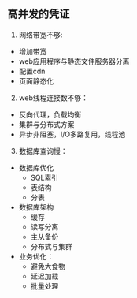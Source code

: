 ## 高并发的凭证
1. 网络带宽不够:
  * 增加带宽
  * web应用程序与静态文件服务器分离
  * 配置cdn
  * 页面静态化
2. web线程连接数不够：
  * 反向代理，负载均衡
  * 集群与分布式方案
  * 异步非阻塞，I/O多路复用，线程池
3. 数据库查询慢：
  * 数据库优化
    * SQL索引
    * 表结构
    * 分表
  * 数据库架构
    * 缓存
    * 读写分离
    * 主从备份
    * 分布式与集群
  * 业务优化：
    * 避免大食物
    * 延迟加载
    * 批量处理

